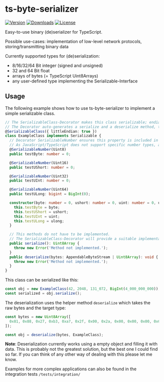 # ts-byte-serializer

<a href="https://www.npmjs.com/package/ts-byte-serializer"><img src="https://badgen.net/npm/v/ts-byte-serializer" alt="Version"></a>
<a href="https://www.npmjs.com/package/ts-byte-serializer"><img src="https://badgen.net/npm/dt/ts-byte-serializer" alt="Downloads"></a>
<a href="https://www.npmjs.com/package/ts-byte-serializer"><img src="https://badgen.net/npm/license/ts-byte-serializer" alt="License"></a>

Easy-to-use binary (de)serializer for TypeScript.

Possible use-cases: implementation of low-level network protocols, storing/transmitting binary data

Currently supported types for (de)serialization:

- 8/16/32/64 Bit integer (signed and unsigned)
- 32 and 64 Bit float
- arrays of bytes (= TypeScript Uint8Arrays)
- any user-defined type implementing the Serializable-Interface

## Usage

The following example shows how to use ts-byte-serializer to implement a simple serializable class.

```typescript
// The SerializableClass-Decorator makes this class serializable; endianness defaults to big, but can be set to little with this parameter
// The Decorator auto-generates a serialize and a deserialize method, the interface and its methods are only used to let the type-system know that this methods exist
@SerializableClass({ littleEndian: true })
class ExampleClass implements Serializable {
  // Decorator SerializableNumber ensures this property is included in the serialized output
  // As JavaScript/TypeScript does not support specific number types, a number type from ts-binary-serializer has to be specified (here: Uint8)
  @SerializableNumber(Uint8)
  public testByte: number = 0;

  @SerializableNumber(Uint16)
  public testUShort: number = 0;

  @SerializableNumber(Uint32)
  public testUInt: number = 0;

  @SerializableNumber(Uint64)
  public testULong: bigint = BigInt(0);

  constructor(byte: number = 0, ushort: number = 0, uint: number = 0, ulong: bigint = BigInt(0)) {
    this.testByte = byte;
    this.testUShort = ushort;
    this.testUInt = uint;
    this.testULong = ulong;
  }

  // This methods do not have to be implemented.
  // The SerializableClass-Decorator will provide a suitable implementation
  public serialize(): Uint8Array {
    throw new Error('Method not implemented.');
  }
  public deserialize(bytes: AppendableByteStream | Uint8Array): void {
    throw new Error('Method not implemented.');
  }
}
```

This class can be serialized like this:

```typescript
const obj = new ExampleClass(42, 2048, 131_072, BigInt(4_000_000_000));
const serialized = obj.serialize();
```

The deserialization uses the helper method `deserialize` which takes the raw bytes and the target type:

```typescript
const bytes = new Uint8Array([
  0x81, 0x88, 0x27, 0xb3, 0xa7, 0x2f, 0x00, 0x2a, 0x00, 0x00, 0x00, 0x00, 0x00, 0x00, 0x00
]);

const obj = deserialize(bytes, ExampleClass);
```

**Note**: Deserialization currently works using a empty object and filling it with data.
This is probably not the greatest solution, but the best one I could find so far.
If you can think of any other way of dealing with this please let me know.

Examples for more complex applications can also be found in the integration tests `/tests/integration/`
